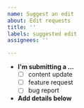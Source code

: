 ```yaml
---
name: Suggest an edit
about: Edit requests
title: ''
labels: suggested edit
assignees: ''

---
```


* **I'm submitting a ...**
  - [ ] content update
  - [ ] feature request
  - [ ] bug report

* **Add details below**
